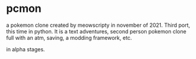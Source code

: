 # pcmon
a pokemon clone created by meowscripty in november of 2021. Third port, this time in python.
It is a text adventures, second person pokemon clone full with an atm, saving, a modding framework, etc.

in alpha stages.
